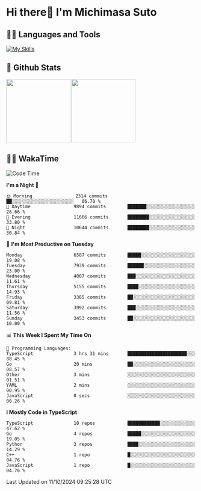 # Hi there👋 I'm Michimasa Suto

## 🧑‍💻 Languages and Tools
[![My Skills](https://skillicons.dev/icons?i=ts,nextjs,react,vue,python,go,aws,docker,nodejs,redux,solidity,firebase,gcp,js,bootstrap,tailwind,materialui,html,css,wordpress,xd,figma,raspberrypi,arduino)](https://skillicons.dev)

<!--
**Suto-Michimasa/Suto-Michimasa** is a ✨ _special_ ✨ repository because its `README.md` (this file) appears on your GitHub profile.

Here are some ideas to get you started:

- 🔭 I’m currently working on ...
- 🌱 I’m currently learning ...
- 👯 I’m looking to collaborate on ...
- 🤔 I’m looking for help with ...
- 💬 Ask me about ...
- 📫 How to reach me: ...
- 😄 Pronouns: ...
- ⚡ Fun fact: ...
-->
## 💎 Github Stats

<div>
  <img height="170" align="left" src="https://github-readme-stats.vercel.app/api?username=Suto-michimasa&count_private=true&show_icons=true&theme=dark" />
  <img height="170" src="https://github-readme-stats.vercel.app/api/top-langs/?username=Suto-michimasa&langs_count=8&layout=compact&theme=dark" />
</div>

<!-- ## 🏆 GitHub Profile Trophy

<img width="800" src="https://github-profile-trophy.vercel.app/?username=Suto-michimasa&theme=onedark&no-frame=true"/>
 -->

## 🧑‍💻 WakaTime
<!--START_SECTION:waka-->
![Code Time](http://img.shields.io/badge/Code%20Time-256%20hrs%2023%20mins-blue)

**I'm a Night 🦉** 

```text
🌞 Morning                2314 commits        ██░░░░░░░░░░░░░░░░░░░░░░░   06.70 % 
🌆 Daytime                9894 commits        ███████░░░░░░░░░░░░░░░░░░   28.66 % 
🌃 Evening                11666 commits       ████████░░░░░░░░░░░░░░░░░   33.80 % 
🌙 Night                  10644 commits       ████████░░░░░░░░░░░░░░░░░   30.84 % 
```
📅 **I'm Most Productive on Tuesday** 

```text
Monday                   6587 commits        █████░░░░░░░░░░░░░░░░░░░░   19.08 % 
Tuesday                  7939 commits        ██████░░░░░░░░░░░░░░░░░░░   23.00 % 
Wednesday                4007 commits        ███░░░░░░░░░░░░░░░░░░░░░░   11.61 % 
Thursday                 5155 commits        ████░░░░░░░░░░░░░░░░░░░░░   14.93 % 
Friday                   3385 commits        ██░░░░░░░░░░░░░░░░░░░░░░░   09.81 % 
Saturday                 3992 commits        ███░░░░░░░░░░░░░░░░░░░░░░   11.56 % 
Sunday                   3453 commits        ██░░░░░░░░░░░░░░░░░░░░░░░   10.00 % 
```


📊 **This Week I Spent My Time On** 

```text
💬 Programming Languages: 
TypeScript               3 hrs 31 mins       ██████████████████████░░░   88.45 % 
Go                       20 mins             ██░░░░░░░░░░░░░░░░░░░░░░░   08.57 % 
Other                    3 mins              ░░░░░░░░░░░░░░░░░░░░░░░░░   01.51 % 
YAML                     2 mins              ░░░░░░░░░░░░░░░░░░░░░░░░░   00.95 % 
JavaScript               0 secs              ░░░░░░░░░░░░░░░░░░░░░░░░░   00.26 % 
```

**I Mostly Code in TypeScript** 

```text
TypeScript               10 repos            ████████████░░░░░░░░░░░░░   47.62 % 
Go                       4 repos             █████░░░░░░░░░░░░░░░░░░░░   19.05 % 
Python                   3 repos             ████░░░░░░░░░░░░░░░░░░░░░   14.29 % 
C++                      1 repo              █░░░░░░░░░░░░░░░░░░░░░░░░   04.76 % 
JavaScript               1 repo              █░░░░░░░░░░░░░░░░░░░░░░░░   04.76 % 
```




 Last Updated on 11/10/2024 09:25:28 UTC
<!--END_SECTION:waka-->
